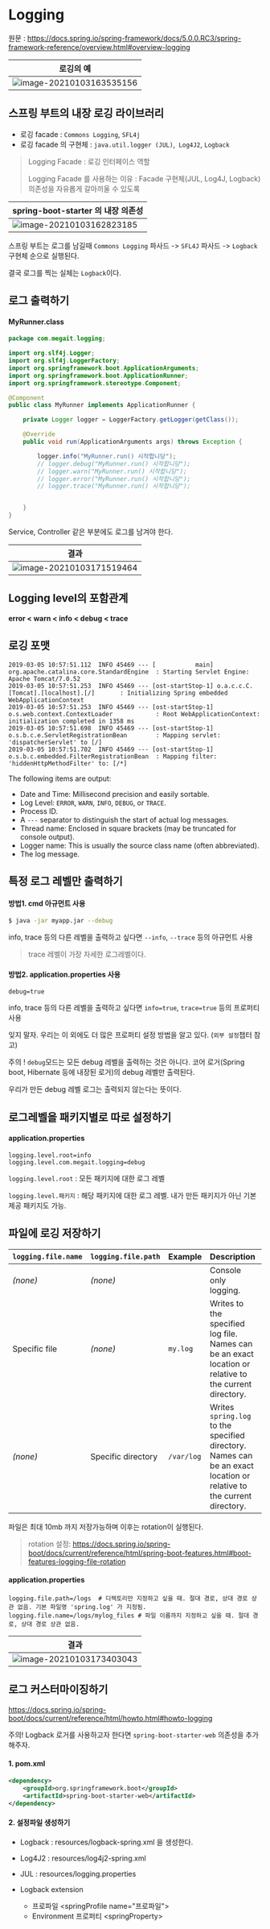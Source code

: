 # Logging

원문 : https://docs.spring.io/spring-framework/docs/5.0.0.RC3/spring-framework-reference/overview.html#overview-logging

| 로깅의 예                                                    |
| ------------------------------------------------------------ |
| ![image-20210103163535156](C:\Users\issel\AppData\Roaming\Typora\typora-user-images\image-20210103163535156.png) |



## 스프링 부트의 내장 로깅 라이브러리

- 로깅 facade : `Commons Logging`, `SFL4j`
- 로깅 facade 의 구현체 : `java.util.logger (JUL)`,` Log4J2`, `Logback`

> Logging Facade : 로깅 인터페이스 역할
>
> Logging Facade 를 사용하는 이유 : Facade 구현체(JUL, Log4J, Logback) 의존성을 자유롭게 갈아끼울 수 있도록



| spring-boot-starter 의 내장 의존성                           |
| ------------------------------------------------------------ |
| ![image-20210103162823185](C:\Users\issel\AppData\Roaming\Typora\typora-user-images\image-20210103162823185.png) |

스프링 부트는 로그를 남길때 `Commons Logging` 파사드 -> `SFL4J` 파사드 -> `Logback` 구현체 순으로 실행된다.

결국 로그를 찍는 실체는 `Logback`이다.





## 로그 출력하기



#### MyRunner.class

```java
package com.megait.logging;

import org.slf4j.Logger;
import org.slf4j.LoggerFactory;
import org.springframework.boot.ApplicationArguments;
import org.springframework.boot.ApplicationRunner;
import org.springframework.stereotype.Component;

@Component
public class MyRunner implements ApplicationRunner {

    private Logger logger = LoggerFactory.getLogger(getClass());

    @Override
    public void run(ApplicationArguments args) throws Exception {

        logger.info("MyRunner.run() 시작합니당");
        // logger.debug("MyRunner.run() 시작합니당");
        // logger.warn("MyRunner.run() 시작합니당");
        // logger.error("MyRunner.run() 시작합니당");
        // logger.trace("MyRunner.run() 시작합니당");


    }
}
```

Service, Controller 같은 부분에도 로그를 남겨야 한다.





| 결과                                                         |
| ------------------------------------------------------------ |
| ![image-20210103171519464](C:\Users\issel\AppData\Roaming\Typora\typora-user-images\image-20210103171519464.png) |





## Logging level의 포함관계

**error < warn < info < debug < trace**



## 로깅 포맷

```
2019-03-05 10:57:51.112  INFO 45469 --- [           main] org.apache.catalina.core.StandardEngine  : Starting Servlet Engine: Apache Tomcat/7.0.52
2019-03-05 10:57:51.253  INFO 45469 --- [ost-startStop-1] o.a.c.c.C.[Tomcat].[localhost].[/]       : Initializing Spring embedded WebApplicationContext
2019-03-05 10:57:51.253  INFO 45469 --- [ost-startStop-1] o.s.web.context.ContextLoader            : Root WebApplicationContext: initialization completed in 1358 ms
2019-03-05 10:57:51.698  INFO 45469 --- [ost-startStop-1] o.s.b.c.e.ServletRegistrationBean        : Mapping servlet: 'dispatcherServlet' to [/]
2019-03-05 10:57:51.702  INFO 45469 --- [ost-startStop-1] o.s.b.c.embedded.FilterRegistrationBean  : Mapping filter: 'hiddenHttpMethodFilter' to: [/*]
```

The following items are output:

- Date and Time: Millisecond precision and easily sortable.
- Log Level: `ERROR`, `WARN`, `INFO`, `DEBUG`, or `TRACE`.
- Process ID.
- A `---` separator to distinguish the start of actual log messages.
- Thread name: Enclosed in square brackets (may be truncated for console output).
- Logger name: This is usually the source class name (often abbreviated).
- The log message.



## 특정 로그 레벨만 출력하기

#### 방법1. cmd  아규먼트 사용

```bash
$ java -jar myapp.jar --debug
```

info, trace 등의 다른 레벨을 출력하고 싶다면 `--info`, `--trace` 등의 아규먼트 사용

> trace 레벨이 가장 자세한 로그레벨이다.



#### 방법2. application.properties 사용

```properties
debug=true
```

info, trace 등의 다른 레벨을 출력하고 싶다면 `info=true`, `trace=true` 등의 프로퍼티 사용

잊지 말자. 우리는 이 외에도 더 많은 프로퍼티 설정 방법을 알고 있다. (`외부 설정`챕터 참고)



주의 ! `debug`모드는 모든 debug 레벨을 출력하는 것은 아니다. 코어 로거(Spring boot, Hibernate 등에 내장된 로거)의 debug 레벨만 출력된다.

우리가 만든 debug 레벨 로그는 출력되지 않는다는 뜻이다.





## 로그레벨을 패키지별로 따로 설정하기

#### application.properties

```properties
logging.level.root=info 
logging.level.com.megait.logging=debug
```

`logging.level.root` : 모든 패키지에 대한 로그 레벨

`logging.level.패키지` : 해당 패키지에 대한 로그 레벨. 내가 만든 패키지가 아닌 기본 제공 패키지도 가능.





## 파일에 로깅 저장하기

| `logging.file.name` | `logging.file.path` | Example    | Description                                                  |
| :------------------ | :------------------ | :--------- | :----------------------------------------------------------- |
| *(none)*            | *(none)*            |            | Console only logging.                                        |
| Specific file       | *(none)*            | `my.log`   | Writes to the specified log file. Names can be an exact location or relative to the current directory. |
| *(none)*            | Specific directory  | `/var/log` | Writes `spring.log` to the specified directory. Names can be an exact location or relative to the current directory. |

파일은 최대 10mb 까지 저장가능하며 이후는 rotation이 실행된다.

> rotation 설정: https://docs.spring.io/spring-boot/docs/current/reference/html/spring-boot-features.html#boot-features-logging-file-rotation



#### application.properties

```properties
logging.file.path=/logs  # 디렉토리만 지정하고 싶을 때. 절대 경로, 상대 경로 상관 없음. 기본 파일명 'spring.log' 가 지정됨.
logging.file.name=/logs/mylog_files # 파일 이름까지 지정하고 싶을 때. 절대 경로, 상대 경로 상관 없음.
```

| 결과                                                         |
| ------------------------------------------------------------ |
| ![image-20210103173403043](C:\Users\issel\AppData\Roaming\Typora\typora-user-images\image-20210103173403043.png) |





## 로그 커스터마이징하기

https://docs.spring.io/spring-boot/docs/current/reference/html/howto.html#howto-logging

주의! Logback 로거를 사용하고자 한다면 `spring-boot-starter-web` 의존성을 추가해주자. 



#### 1. pom.xml

```xml
<dependency>
    <groupId>org.springframework.boot</groupId>
    <artifactId>spring-boot-starter-web</artifactId>
</dependency>
```



#### 2. 설정파일 생성하기 

- Logback : resources/logback-spring.xml 을 생성한다.

- Log4J2 : resources/log4j2-spring.xml
- JUL : resources/logging.properties
- Logback extension
  - 프로파일 &lt;springProfile name="프로파일">
  - Environment 프로퍼티 <springProperty&gt;



























